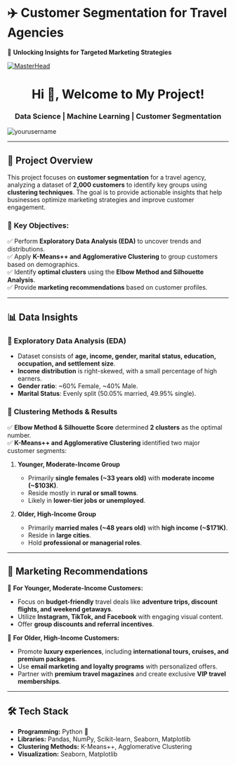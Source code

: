 # ✈️ Customer Segmentation for Travel Agencies  
🚀 **Unlocking Insights for Targeted Marketing Strategies**  

[![MasterHead](https://repository-images.githubusercontent.com/588181932/e36ec678-7984-4cdd-8e4c-a3932772ff8e)](https://rishavchanda.io)  

<h1 align="center">Hi 👋, Welcome to My Project!</h1>  
<h3 align="center">Data Science | Machine Learning | Customer Segmentation</h3>  

<p align="left"> <img src="https://komarev.com/ghpvc/?username=yourusername&label=Profile%20views&color=0e75b6&style=flat" alt="yourusername" /> </p>  

---

## 📌 Project Overview  
This project focuses on **customer segmentation** for a travel agency, analyzing a dataset of **2,000 customers** to identify key groups using **clustering techniques**. The goal is to provide actionable insights that help businesses optimize marketing strategies and improve customer engagement.  

### 🔬 **Key Objectives:**  
✅ Perform **Exploratory Data Analysis (EDA)** to uncover trends and distributions.  
✅ Apply **K-Means++ and Agglomerative Clustering** to group customers based on demographics.  
✅ Identify **optimal clusters** using the **Elbow Method and Silhouette Analysis**.  
✅ Provide **marketing recommendations** based on customer profiles.  

---

## 📊 Data Insights  
### 🧐 **Exploratory Data Analysis (EDA)**  
- Dataset consists of **age, income, gender, marital status, education, occupation, and settlement size**.  
- **Income distribution** is right-skewed, with a small percentage of high earners.  
- **Gender ratio**: ~60% Female, ~40% Male.  
- **Marital Status**: Evenly split (50.05% married, 49.95% single).  

### 🔢 **Clustering Methods & Results**  
✅ **Elbow Method & Silhouette Score** determined **2 clusters** as the optimal number.  
✅ **K-Means++ and Agglomerative Clustering** identified two major customer segments:  
1. **Younger, Moderate-Income Group**  
   - Primarily **single females (~33 years old)** with **moderate income (~$103K)**.  
   - Reside mostly in **rural or small towns**.  
   - Likely in **lower-tier jobs or unemployed**.  
   
2. **Older, High-Income Group**  
   - Primarily **married males (~48 years old)** with **high income (~$171K)**.  
   - Reside in **large cities**.  
   - Hold **professional or managerial roles**.  

---

## 🎯 Marketing Recommendations  
📌 **For Younger, Moderate-Income Customers:**  
- Focus on **budget-friendly** travel deals like **adventure trips, discount flights, and weekend getaways**.  
- Utilize **Instagram, TikTok, and Facebook** with engaging visual content.  
- Offer **group discounts and referral incentives**.  

📌 **For Older, High-Income Customers:**  
- Promote **luxury experiences**, including **international tours, cruises, and premium packages**.  
- Use **email marketing and loyalty programs** with personalized offers.  
- Partner with **premium travel magazines** and create exclusive **VIP travel memberships**.  

---

## 🛠️ Tech Stack  
- **Programming:** Python 🐍  
- **Libraries:** Pandas, NumPy, Scikit-learn, Seaborn, Matplotlib  
- **Clustering Methods:** K-Means++, Agglomerative Clustering  
- **Visualization:** Seaborn, Matplotlib  


